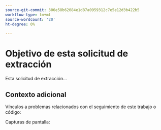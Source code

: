 ```yaml
---
source-git-commit: 306e58b62084e1d87a0959312c7e5e12d3b422b5
workflow-type: tm+mt
source-wordcount: '20'
ht-degree: 0%

---
```

# Objetivo de esta solicitud de extracción

Esta solicitud de extracción...

## Contexto adicional

Vínculos a problemas relacionados con el seguimiento de este trabajo o código:


Capturas de pantalla:

<!-- Add any other context, such as screenshots or test results that demonstrate a fix.

Thank you for taking the time to contribute to our documentation.
-->
